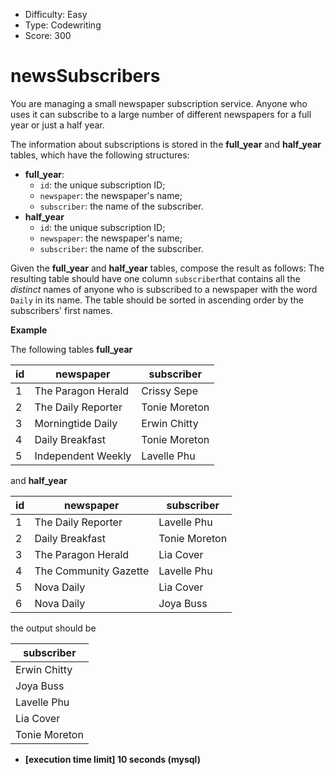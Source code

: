 - Difficulty: Easy
- Type: Codewriting
- Score: 300

# newsSubscribers

You are managing a small newspaper subscription service. Anyone who uses it can subscribe to a large number of different newspapers for a full year or just a half year.

The information about subscriptions is stored in the **full_year** and **half_year** tables, which have the following structures:

- **full_year**:
  - `id`: the unique subscription ID;
  - `newspaper`: the newspaper's name;
  - `subscriber`: the name of the subscriber.
- **half_year**
  - `id`: the unique subscription ID;
  - `newspaper`: the newspaper's name;
  - `subscriber`: the name of the subscriber.

Given the **full_year** and **half_year** tables, compose the result as follows: The resulting table should have one column `subscriber`that contains all the *distinct* names of anyone who is subscribed to a newspaper with the word `Daily` in its name. The table should be sorted in ascending order by the subscribers' first names.

**Example**

The following tables **full_year**

| id   | newspaper          | subscriber    |
| ---- | ------------------ | ------------- |
| 1    | The Paragon Herald | Crissy Sepe   |
| 2    | The Daily Reporter | Tonie Moreton |
| 3    | Morningtide Daily  | Erwin Chitty  |
| 4    | Daily Breakfast    | Tonie Moreton |
| 5    | Independent Weekly | Lavelle Phu   |

and **half_year**

| id   | newspaper             | subscriber    |
| ---- | --------------------- | ------------- |
| 1    | The Daily Reporter    | Lavelle Phu   |
| 2    | Daily Breakfast       | Tonie Moreton |
| 3    | The Paragon Herald    | Lia Cover     |
| 4    | The Community Gazette | Lavelle Phu   |
| 5    | Nova Daily            | Lia Cover     |
| 6    | Nova Daily            | Joya Buss     |

the output should be

| subscriber    |
| ------------- |
| Erwin Chitty  |
| Joya Buss     |
| Lavelle Phu   |
| Lia Cover     |
| Tonie Moreton |

- **[execution time limit] 10 seconds (mysql)**